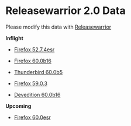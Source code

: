 

Releasewarrior 2.0 Data
=======================

Please modify this data with [Releasewarrior](https://github.com/mozilla-releng/releasewarrior-2.0)

**Inflight**

* [Firefox 52.7.4esr](/inflight/firefox/firefox-esr-52.7.4esr.md)

* [Firefox 60.0b16](/inflight/firefox/firefox-beta-60.0b16.md)

* [Thunderbird 60.0b5](/inflight/thunderbird/thunderbird-beta-60.0b5.md)

* [Firefox 59.0.3](/inflight/firefox/firefox-release-59.0.3.md)

* [Devedition 60.0b16](/inflight/devedition/devedition-devedition-60.0b16.md)

**Upcoming**

* [Firefox 60.0esr](/upcoming/firefox/firefox-esr-60.0esr.md)

